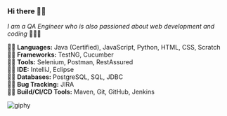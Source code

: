 ### Hi there 👋🏻

_I am a QA Engineer who is also passioned about web development and coding_ 👩🏻‍💻

:woman_cartwheeling: **Languages:** Java (Certified), JavaScript, Python, HTML, CSS, Scratch\
:lotus_position_woman: **Frameworks:** TestNG, Cucumber\
:biking_woman: **Tools:** Selenium, Postman, RestAssured\
:weight_lifting_woman: **IDE:** IntelliJ, Eclipse\
:golfing_woman: **Databases:** PostgreSQL, SQL, JDBC\
:lotus_position_woman: **Bug Tracking:** JIRA\
:woman_cartwheeling: **Build/CI/CD Tools:** Maven, Git, GitHub, Jenkins 

![giphy](https://user-images.githubusercontent.com/60116628/131928939-2bd76f2a-1270-4f65-b089-9ef13016b6c9.gif)
